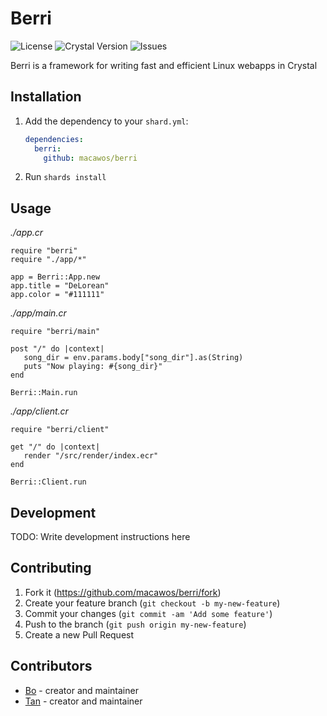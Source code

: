 # Berri
![License](https://img.shields.io/github/license/macawos/berri) ![Crystal Version](https://img.shields.io/badge/Crystal-0.35.1-000) ![Issues](https://img.shields.io/github/issues/macawos/berri)

Berri is a framework for writing fast and efficient Linux webapps in Crystal

## Installation

1. Add the dependency to your `shard.yml`:

   ```yaml
   dependencies:
     berri:
       github: macawos/berri
   ```

2. Run `shards install`

## Usage

*./app.cr*
```crystal
require "berri"
require "./app/*"

app = Berri::App.new
app.title = "DeLorean"
app.color = "#111111"
```
*./app/main.cr*
```crystal
require "berri/main"

post "/" do |context|
   song_dir = env.params.body["song_dir"].as(String)
   puts "Now playing: #{song_dir}"
end

Berri::Main.run
```
*./app/client.cr*
```crystal
require "berri/client"

get "/" do |context|
   render "/src/render/index.ecr"
end

Berri::Client.run
```

## Development

TODO: Write development instructions here

## Contributing

1. Fork it (<https://github.com/macawos/berri/fork>)
2. Create your feature branch (`git checkout -b my-new-feature`)
3. Commit your changes (`git commit -am 'Add some feature'`)
4. Push to the branch (`git push origin my-new-feature`)
5. Create a new Pull Request

## Contributors

- [Bo](https://github.com/acoolstraw) - creator and maintainer
- [Tan](https://github.com/yutyo) - creator and maintainer
